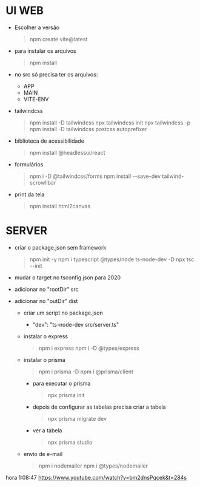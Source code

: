 # UI WEB
  - Escolher a versão
    >npm create vite@latest

 
  - para instalar os arquivos
    >npm install

  - no src só precisa ter os arquivos:
    - APP
    - MAIN
    - VITE-ENV


  - tailwindcss
    >npm install -D tailwindcss
    >npx tailwindcss init
    >npx tailwindcss -p
    >npm install -D tailwindcss postcss autoprefixer


  - biblioteca de acessibilidade
    >npm install @headlessui/react


  - formulários
    >npm i -D @tailwindcss/forms
    >npm install --save-dev tailwind-scrowllbar


  - print da tela
    >npm install html2canvas


# SERVER
  - criar o package.json sem framework
    >npm init -y
    >npm i typescript @types/node ts-node-dev -D
    >npx tsc --init

- mudar o target no tsconfig.json para 2020
- adicionar no "rootDir" src
- adicionar no "outDir" dist

  - criar um script no package.json
    - "dev": "ts-node-dev src/server.ts"

  - instalar o express
    >npm i express
    >npm i -D @types/express

  - instalar o prisma
    >npm i prisma -D
    >npm i @prisma/client
    - para executar o prisma 
        >npx prisma init
    - depois de configurar as tabelas precisa criar a tabela
      >npx prisma migrate dev
    - ver a tabela
      >npx prisma studio
    
  - envio de e-mail
    >npm i nodemailer
    >npm i @types/nodemailer


hora 1:08:47
https://www.youtube.com/watch?v=bm2dnsPqcek&t=284s
